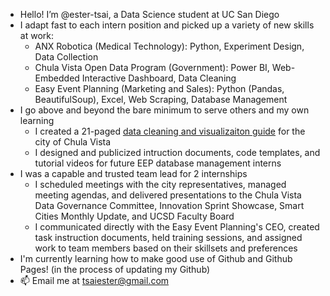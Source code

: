 - Hello! I’m @ester-tsai, a Data Science student at UC San Diego
- I adapt fast to each intern position and picked up a variety of new skills at work:
  -  ANX Robotica (Medical Technology): Python, Experiment Design, Data Collection
  -  Chula Vista Open Data Program (Government): Power BI, Web-Embedded Interactive Dashboard, Data Cleaning
  -  Easy Event Planning (Marketing and Sales): Python (Pandas, BeautifulSoup), Excel, Web Scraping, Database Management
- I go above and beyond the bare minimum to serve others and my own learning
  - I created a 21-paged [data cleaning and visualizaiton guide]('https://drive.google.com/file/d/1cnpzRihVj2AXshn_Q9Ct_VXoF2aPHVI7/view?usp=sharing') for the city of Chula Vista
  - I designed and publicized intruction documents, code templates, and tutorial videos for future EEP database management interns
- I was a capable and trusted team lead for 2 internships
  - I scheduled meetings with the city representatives, managed meeting agendas, and delivered presentations to the Chula Vista Data Governance Committee, Innovation Sprint Showcase, Smart Cities Monthly Update, and UCSD Faculty Board
  - I communicated directly with the Easy Event Planning's CEO, created task instruction documents, held training sessions, and assigned work to team members based on their skillsets and preferences
- I'm currently learning how to make good use of Github and Github Pages! (in the process of updating my Github)
- 📫 Email me at tsaiester@gmail.com 

<!---
ester-tsai/ester-tsai is a ✨ special ✨ repository because its `README.md` (this file) appears on your GitHub profile.
You can click the Preview link to take a look at your changes.
--->
